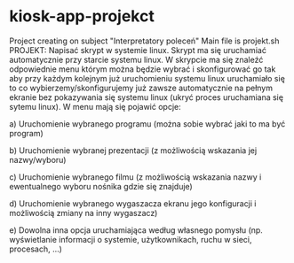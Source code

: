 # kiosk-app-projekct
Project creating on subject "Interpretatory poleceń"
Main file is projekt.sh
PROJEKT:
Napisać skrypt w systemie linux.
Skrypt ma się uruchamiać automatycznie przy starcie systemu linux.
W skrypcie ma się znaleźć odpowiednie menu którym można będzie wybrać i skonfigurować go tak aby przy każdym kolejnym już uruchomieniu systemu linux uruchamiało się to co wybierzemy/skonfigurujemy już zawsze automatycznie na pełnym ekranie bez pokazywania się systemu linux (ukryć proces uruchamiana się sytemu linux).
W menu mają się pojawić opcje:

a)	Uruchomienie wybranego programu (można sobie wybrać jaki to ma być program)

b)	Uruchomienie wybranej prezentacji (z możliwością wskazania jej nazwy/wyboru)

c)	Uruchomienie wybranego filmu (z możliwością wskazania nazwy i ewentualnego wyboru nośnika gdzie się znajduje)

d)	Uruchomienie wybranego wygaszacza ekranu jego konfiguracji i możliwością zmiany na inny wygaszacz)

e)	Dowolna inna opcja uruchamiająca według własnego pomysłu (np. wyświetlanie informacji o systemie, użytkownikach, ruchu w sieci, procesach, ...)


